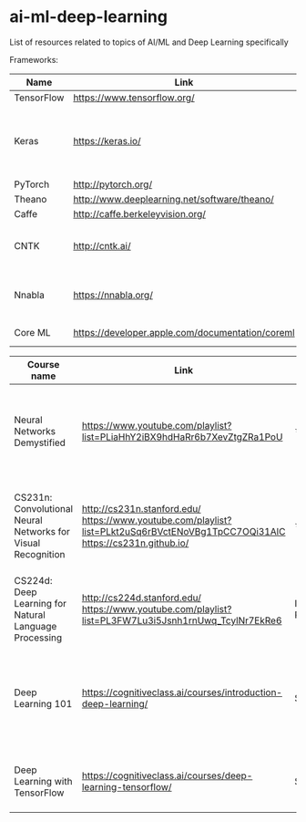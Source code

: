 # ai-ml-deep-learning
List of resources related to topics of AI/ML and Deep Learning specifically

Frameworks:

| Name | Link | Language | Comment |
| --- | --- | --- | --- |
| TensorFlow | https://www.tensorflow.org/ | Python | |
| Keras | https://keras.io/ | Python | High-level library on top of TensorFlow, CNTK, Theano |
| PyTorch | http://pytorch.org/ | Python | |
| Theano | http://www.deeplearning.net/software/theano/ | Python | |
| Caffe | http://caffe.berkeleyvision.org/ | C++ | |
| CNTK | http://cntk.ai/ | C++ | The Microsoft Cognitive Toolkit |
| Nnabla | https://nnabla.org/ | C++ | Neural Network Libraries by Sony |
| Core ML | https://developer.apple.com/documentation/coreml | ? | Apple OS only |

| Course name | Link | Rating | Comment |
| --- | --- | --- | --- |
| Neural Networks Demystified | https://www.youtube.com/playlist?list=PLiaHhY2iBX9hdHaRr6b7XevZtgZRa1PoU | :star::star::star::star: | Good intro to neural networks - heavy on math, uses Python code |
| CS231n: Convolutional Neural Networks for Visual Recognition | http://cs231n.stanford.edu/ https://www.youtube.com/playlist?list=PLkt2uSq6rBVctENoVBg1TpCC7OQi31AlC https://cs231n.github.io/ | :star::star::star::star::star: | Start Deep Learning education from this one - focused on image processing |
| CS224d: Deep Learning for Natural Language Processing | http://cs224d.stanford.edu/ https://www.youtube.com/playlist?list=PL3FW7Lu3i5Jsnh1rnUwq_TcylNr7EkRe6 | In Progress | Focus - NLP with Deep Learning |
| Deep Learning 101 | https://cognitiveclass.ai/courses/introduction-deep-learning/ | Skip it | Tries to do overview without providing details - more like DP for non-IT person |
| Deep Learning with TensorFlow | https://cognitiveclass.ai/courses/deep-learning-tensorflow/ | Skip it | Very high level with not enough "meat" |
